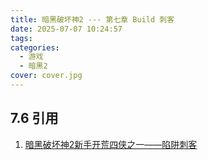 ```yaml
---
title: 暗黑破坏神2 --- 第七章 Build 刺客
date: 2025-07-07 10:24:57
tags: 
categories:
  - 游戏
  - 暗黑2
cover: cover.jpg
---
```

## 7.6 引用

1. [暗黑破坏神2新手开荒四侠之一——陷阱刺客](https://zhuanlan.zhihu.com/p/121764770)

